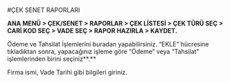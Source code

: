 #ÇEK SENET RAPORLARI

**ANA MENÜ > ÇEK/SENET > RAPORLAR > ÇEK LİSTESİ > ÇEK TÜRÜ SEÇ > CARİ KOD SEÇ > VADE SEÇ > RAPOR HAZIRLA > KAYDET.**

Ödeme ve Tahsilat İşlemlerini buradan yapabilirsiniz. “EKLE” hücresine tıkladıktan sonra, yapacağınız işleme göre “Ödeme” veya “Tahsilat” işlemlerinden birini seçiniz**.**

Firma ismi, Vade Tarihi gibi bilgileri giriniz.
